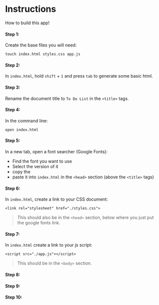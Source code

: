 # Instructions

How to build this app!

#### Step 1:
  Create the base files you will need:

    touch index.html styles.css app.js

#### Step 2:
  In `index.html`, hold `shift` + `1` and press `tab` to generate some basic html.

#### Step 3:
  Rename the document title to `To Do List` in the `<title>` tags.

#### Step 4:
  In the command line: 

    open index.html

#### Step 5:
  In a new tab, open a font searcher (Google Fonts):
  - Find the font you want to use
  - Select the version of it
  - copy the <link>
  - paste it into `index.html` in the `<head>` section (above the `<title>` tags)

#### Step 6:
  In `index.html`, create a link to your CSS document:

    <link rel="stylesheet" href="./styles.css">

  > This should also be in the `<head>` section, below where you just put the google fonts link.


#### Step 7:
  In `index.html` create a link to your js script:

    <script src="./app.js"></script>
  
  > This should be in the `<body>` section.

#### Step 8:

#### Step 9:

#### Step 10: